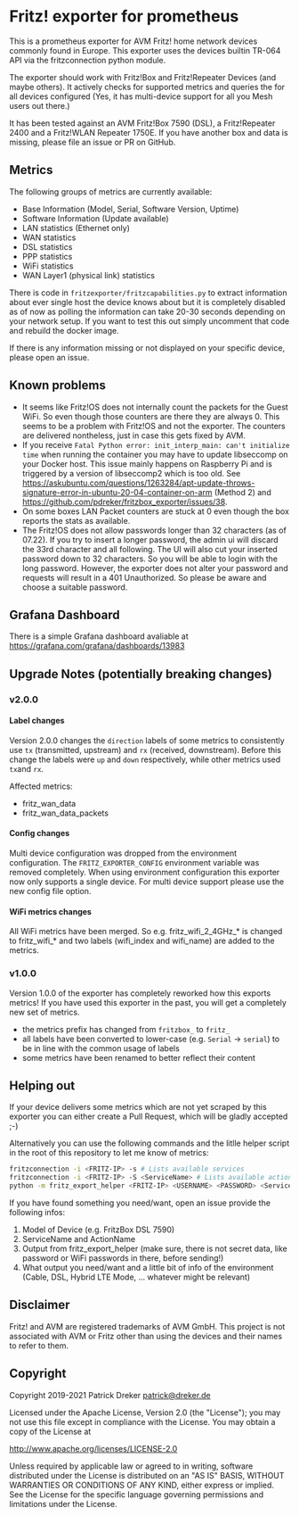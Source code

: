 # Fritz! exporter for prometheus

This is a prometheus exporter for AVM Fritz! home network devices commonly found in Europe. This exporter uses the devices builtin TR-064 API via the fritzconnection python module.

The exporter should work with Fritz!Box and Fritz!Repeater Devices (and maybe others). It actively checks for supported metrics and queries the for all devices configured (Yes, it has multi-device support for all you Mesh users out there.)

It has been tested against an AVM Fritz!Box 7590 (DSL), a Fritz!Repeater 2400 and a Fritz!WLAN Repeater 1750E. If you have another box and data is missing, please file an issue or PR on GitHub.

## Metrics

The following groups of metrics are currently available:

* Base Information (Model, Serial, Software Version, Uptime)
* Software Information (Update available)
* LAN statistics (Ethernet only)
* WAN statistics
* DSL statistics
* PPP statistics
* WiFi statistics
* WAN Layer1 (physical link) statistics

There is code in `fritzexporter/fritzcapabilities.py` to extract information about ever single host the device knows about but it is completely disabled as of now as polling the information can take 20-30 seconds depending on your network setup. If you want to test this out simply uncomment that code and rebuild the docker image.

If there is any information missing or not displayed on your specific device, please open an issue.

## Known problems

* It seems like Fritz!OS does not internally count the packets for the Guest WiFi. So even though those counters are there they are always 0. This seems to be a problem with Fritz!OS and not the exporter. The counters are delivered nontheless, just in case this gets fixed by AVM.
* If you receive `Fatal Python error: init_interp_main: can't initialize time` when running the container you may have to update libseccomp on your Docker host. This issue mainly happens on Raspberry Pi and is triggered by a version of libseccomp2 which is too old. See <https://askubuntu.com/questions/1263284/apt-update-throws-signature-error-in-ubuntu-20-04-container-on-arm> (Method 2) and <https://github.com/pdreker/fritzbox_exporter/issues/38>.
* On some boxes LAN Packet counters are stuck at 0 even though the box reports the stats as available.
* The Fritz!OS does not allow passwords longer than 32 characters (as of 07.22). If you try to insert a longer password, the admin ui will discard the 33rd character and all following. The UI will also cut your inserted password down to 32 characters. So you will be able to login with the long password. However, the exporter does not alter your password and requests will result in a 401 Unauthorized. So please be aware and choose a suitable password.

## Grafana Dashboard

There is a simple Grafana dashboard avaliable at <https://grafana.com/grafana/dashboards/13983>

## Upgrade Notes (potentially breaking changes)

### v2.0.0

#### Label changes

Version 2.0.0 changes the `direction` labels of some metrics to consistently use `tx` (transmitted, upstream) and `rx` (received, downstream). Before this change the labels were `up` and `down` respectively, while other metrics used `tx`and `rx`.

Affected metrics:

* fritz_wan_data
* fritz_wan_data_packets

#### Config changes

Multi device configuration was dropped from the environment configuration. The `FRITZ_EXPORTER_CONFIG` environment variable was removed completely. When using environment configuration this exporter now only supports a single device. For multi device support please use the new config file option.

#### WiFi metrics changes

All WiFi metrics have been merged. So e.g. fritz_wifi_2_4GHz_* is changed to fritz_wifi_* and two labels (wifi_index and wifi_name) are added to the metrics.

### v1.0.0

Version 1.0.0 of the exporter has completely reworked how this exports metrics! If you have used this exporter in the past, you will get a completely new set of metrics.

* the metrics prefix has changed from `fritzbox_` to `fritz_`
* all labels have been converted to lower-case (e.g. `Serial` -> `serial`) to be in line with the common usage of labels
* some metrics have been renamed to better reflect their content

## Helping out

If your device delivers some metrics which are not yet scraped by this exporter you can either create a Pull Request, which will be gladly accepted ;-)

Alternatively you can use the following commands and the litlle helper script in the root of this repository to let me know of metrics:

```bash
fritzconnection -i <FRITZ-IP> -s # Lists available services
fritzconnection -i <FRITZ-IP> -S <ServiceName> # Lists available action for a service
python -m fritz_export_helper <FRITZ-IP> <USERNAME> <PASSWORD> <ServiceName> <ActionName> # Will output the data returned from the device in a readable format
```

If you have found something you need/want, open an issue provide the following infos:

1. Model of Device (e.g. FritzBox DSL 7590)
2. ServiceName and ActionName
3. Output from fritz_export_helper (make sure, there is not secret data, like password or WiFi passwords in there, before sending!)
4. What output you need/want and a little bit of info of the environment (Cable, DSL, Hybrid LTE Mode, ... whatever might be relevant)

## Disclaimer

Fritz! and AVM are registered trademarks of AVM GmbH. This project is not associated with AVM or Fritz other than using the devices and their names to refer to them.

## Copyright

Copyright 2019-2021 Patrick Dreker <patrick@dreker.de>

Licensed under the Apache License, Version 2.0 (the "License");
you may not use this file except in compliance with the License.
You may obtain a copy of the License at

  <http://www.apache.org/licenses/LICENSE-2.0>

Unless required by applicable law or agreed to in writing, software
distributed under the License is distributed on an "AS IS" BASIS,
WITHOUT WARRANTIES OR CONDITIONS OF ANY KIND, either express or implied.
See the License for the specific language governing permissions and
limitations under the License.
